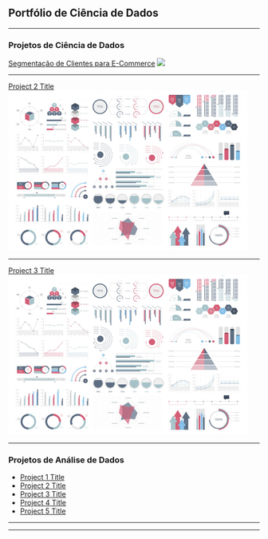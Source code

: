 ## Portfólio de Ciência de Dados

---

### Projetos de Ciência de Dados

[Segmentação de Clientes para E-Commerce](https://github.com/pgdemiranda/insiders)
<img src="images/insiders_logo?raw=true"/>

---
[Project 2 Title](/pdf/sample_presentation.pdf)
<img src="images/dummy_thumbnail.jpg?raw=true"/>

---
[Project 3 Title](http://example.com/)
<img src="images/dummy_thumbnail.jpg?raw=true"/>

---

### Projetos de Análise de Dados

- [Project 1 Title](http://example.com/)
- [Project 2 Title](http://example.com/)
- [Project 3 Title](http://example.com/)
- [Project 4 Title](http://example.com/)
- [Project 5 Title](http://example.com/)

---




---

